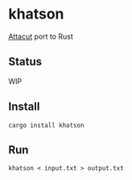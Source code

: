# khatson
[Attacut](https://github.com/pyThaiNLP/attacut) port to Rust

## Status

WIP

## Install

```
cargo install khatson
```

## Run

```
khatson < input.txt > output.txt
```
